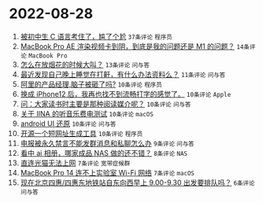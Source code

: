 # 2022-08-28

1. [被初中生 C 语言考住了，尴了个尬](https://www.v2ex.com/t/875942) `37条评论` `程序员`
1. [MacBook Pro AE 渲染视频卡到阴，到底是我的问题还是 M1 的问题？](https://www.v2ex.com/t/875932) `14条评论` `MacBook Pro`
1. [怎么在放烟花的时候大叫？](https://www.v2ex.com/t/875930) `13条评论` `问与答`
1. [最近发现自己晚上睡觉在打鼾，有什么办法资料么？](https://www.v2ex.com/t/875945) `11条评论` `问与答`
1. [阿里的产品经理,脑子被砸了吗?](https://www.v2ex.com/t/875957) `10条评论` `程序员`
1. [换成 iPhone12 后，我再也找不到流畅打字的感觉了。](https://www.v2ex.com/t/875954) `10条评论` `Apple`
1. [问：大家读书时主要是那种阅读媒介呢？](https://www.v2ex.com/t/875948) `10条评论` `问与答`
1. [关于 IINA 的听音乐费电测试](https://www.v2ex.com/t/875926) `10条评论` `macOS`
1. [android UI 还原](https://www.v2ex.com/t/875925) `10条评论` `问与答`
1. [开源一个短网址生成工具](https://www.v2ex.com/t/875924) `10条评论` `程序员`
1. [电报被永久禁言不能发群消息和私聊怎么办](https://www.v2ex.com/t/875938) `9条评论` `问与答`
1. [看中 ai 相册，哪家成品 NAS 做的还不错？](https://www.v2ex.com/t/875949) `8条评论` `NAS`
1. [直连光猫无法上网](https://www.v2ex.com/t/875937) `7条评论` `宽带症候群`
1. [MacBook Pro 14 连不上实验室 Wi-Fi 网络](https://www.v2ex.com/t/875931) `7条评论` `macOS`
1. [现在北京四惠/四惠东地铁站自东向西早上 9.00-9.30 出发要排队吗？](https://www.v2ex.com/t/875919) `6条评论` `问与答`

